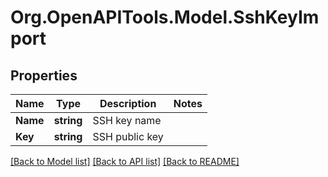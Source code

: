 # Org.OpenAPITools.Model.SshKeyImport

## Properties

Name | Type | Description | Notes
------------ | ------------- | ------------- | -------------
**Name** | **string** | SSH key name | 
**Key** | **string** | SSH public key | 

[[Back to Model list]](../README.md#documentation-for-models) [[Back to API list]](../README.md#documentation-for-api-endpoints) [[Back to README]](../README.md)

